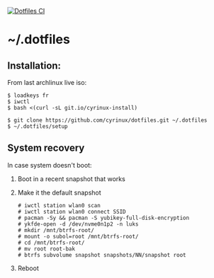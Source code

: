[![Dotfiles CI](https://github.com/cyrinux/dotfiles/actions/workflows/ci.yml/badge.svg?branch=main)](https://github.com/cyrinux/dotfiles/actions/workflows/ci.yml)

# ~/.dotfiles

## Installation:

From last archlinux live iso:

```
$ loadkeys fr
$ iwctl
$ bash <(curl -sL git.io/cyrinux-install)
```

```
$ git clone https://github.com/cyrinux/dotfiles.git ~/.dotfiles
$ ~/.dotfiles/setup
```

## System recovery

In case system doesn't boot:

1. Boot in a recent snapshot that works
1. Make it the default snapshot

   ```
   # iwctl station wlan0 scan
   # iwctl station wlan0 connect SSID
   # pacman -Sy && pacman -S yubikey-full-disk-encryption
   # ykfde-open -d /dev/nvme0n1p2 -n luks
   # mkdir /mnt/btrfs-root/
   # mount -o subol=root /mnt/btrfs-root/
   # cd /mnt/btrfs-root/
   # mv root root-bak
   # btrfs subvolume snapshot snapshots/NN/snapshot root
   ```

1. Reboot
